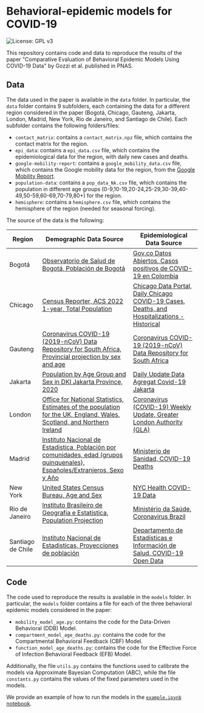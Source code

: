 # Behavioral-epidemic models for COVID-19
![License: GPL v3](https://img.shields.io/badge/License-GPLv3-blue.svg)

This repository contains code and data to reproduce the results of the paper "Comparative Evaluation of Behavioral Epidemic Models Using COVID-19 Data" by Gozzi et al. published in PNAS. 

## Data

The data used in the paper is available in the `data` folder. In particular, the `data` folder contains 9 subfolders, each containing the data for a different region considered in the paper (Bogotá, Chicago, Gauteng, Jakarta, London, Madrid, New York, Rio de Janeiro, and Santiago de Chile). Each subfolder contains the following folders/files:
- `contact_matrix`: contains a `contact_matrix.npz` file, which contains the contact matrix for the region.
- `epi_data`: contains a `epi_data.csv` file, which contains the epidemiological data for the region, with daily new cases and deaths.
- `google-mobility-report`: contains a `google_mobility_data.csv` file, which contains the Google mobility data for the region, from the [Google Mobility Report](https://www.google.com/covid19/mobility/).
- `population-data`: contains a `pop_data_Nk.csv` file, which contains the population in different age groups (0-9,10-19,20-24,25-29,30-39,40-49,50-59,60-69,70-79,80+) for the region.
- `hemisphere`: contains a `hemisphere.csv` file, which contains the hemisphere of the region (needed for seasonal forcing).

The source of the data is the following: 

| Region | Demographic Data Source | Epidemiological Data Source |
|--------|------------------------|----------------------------|
| Bogotá | [Observatorio de Salud de Bogotá, Población de Bogotá](https://saludata.saludcapital.gov.co/osb/indicadores/poblacion-de-bogota-d-c-2005-2035/) | [Gov.co Datos Abiertos, Casos positivos de COVID-19 en Colombia](https://www.datos.gov.co/Salud-y-Protecci-n-Social/Casos-positivos-de-COVID-19-en-Colombia-/gt2j-8ykr/data) |
| Chicago | [Census Reporter, ACS 2022 1-year, Total Population](https://censusreporter.org/data/table/?table=B01001&primary_geo_id=16000US1714000&geo_ids=16000US1714000,05000US17031,31000US16980,04000US17,01000US) | [Chicago Data Portal, Daily Chicago COVID-19 Cases, Deaths, and Hospitalizations - Historical](https://data.cityofchicago.org/Health-Human-Services/Daily-Chicago-COVID-19-Cases-Deaths-and-Hospitaliz/kxzd-kd6a) |
| Gauteng | [Coronavirus COVID-19 (2019-nCoV) Data Repository for South Africa, Provincial projection by sex and age](https://github.com/dsfsi/covid19za/blob/master/data/official_stats/Provincial%20projection%20by%20sex%20and%20age%20(2002-2020)_web.xlsx) | [Coronavirus COVID-19 (2019-nCoV) Data Repository for South Africa](https://github.com/dsfsi/covid19za) |
| Jakarta | [Population by Age Group and Sex in DKI Jakarta Province, 2020](https://jakarta.bps.go.id/id/statistics-table/1/MTQyIzE=/jumlah-penduduk-menurut-kelompok-umur-dan-jenis-kelamin-di-provinsi-dki-jakarta-2015.html) | [Daily Update Data Agregat Covid-19 Jakarta](https://docs.google.com/spreadsheets/d/13oMUqcMijveq00qhSTtQnzJXNuhcdXwDtBRSHQWWLaU/edit?gid=332680197#gid=332680197) |
| London | [Office for National Statistics, Estimates of the population for the UK, England, Wales, Scotland, and Northern Ireland](https://www.ons.gov.uk/peoplepopulationandcommunity/populationandmigration/populationestimates/datasets/populationestimatesforukenglandandwalesscotlandandnorthernireland) | [Coronavirus (COVID-19) Weekly Update, Greater London Authority (GLA)](https://data.london.gov.uk/dataset/coronavirus--covid-19--cases) |
| Madrid | [Instituto Nacional de Estadistica, Población por comunidades, edad (grupos quinquenales), Españoles/Extranjeros, Sexo y Año](https://www.ine.es/jaxi/Datos.htm?path=/t20/e245/p08/l0/&file=02002.px) | [Ministerio de Sanidad, COVID-19 Deaths](https://raw.githubusercontent.com/datadista/datasets/master/COVID%2019/ccaa_covid19_fallecidos_por_fecha_defuncion_nueva_serie_original.csv) |
| New York | [United States Census Bureau, Age and Sex](https://data.census.gov/table?q=S0101&g=050XX00US36005,36061,36081,36085,36047) | [NYC Health COVID-19 Data](https://www.nyc.gov/site/doh/covid/covid-19-data-totals.page) |
| Rio de Janeiro | [Instituto Brasileiro de Geografia e Estatística, Population Projection](https://www.ibge.gov.br/en/statistics/social/population/18176-population-projection.html) | [Ministério da Saúde, Coronavirus Brazil](https://github.com/henriquemor/covid19-Brazil-timeseries) |
| Santiago de Chile | [Instituto Nacional de Estadisticas, Proyecciones de población](https://www.ine.gob.cl/estadisticas/sociales/demografia-y-vitales/proyecciones-de-poblacion) | [Departamento de Estadísticas e Información de Salud, COVID-19 Open Data](https://deis.minsal.cl/#datosabiertos) |

## Code

The code used to reproduce the results is available in the `models` folder. In particular, the `models` folder contains a file for each of the three behavioral epidemic models considered in the paper:
- `mobility_model_age.py`: contains the code for the Data-Driven Behavioral (DDB) Model.
- `compartment_model_age_deaths.py`: contains the code for the Compartmental Behavioral Feedback (CBF) Model.
- `function_model_age_deaths.py`: contains the code for the Effective Force of Infection Behavioral Feedback (EFB) Model.

Additionally, the file `utils.py` contains the functions used to calibrate the models via Approximate Bayesian Computation (ABC), while the file `constants.py` contains the values of the fixed parameters used in the models.

We provide an example of how to run the models in the [`example.ipynb` notebook](example.ipynb).